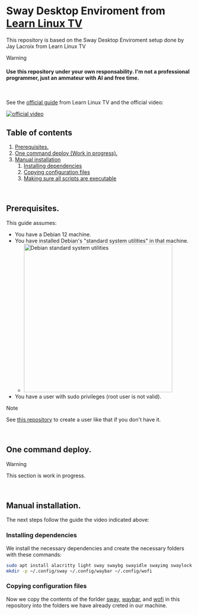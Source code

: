 # Sway Desktop Enviroment from [Learn Linux TV](https://www.youtube.com/channel/UCxQKHvKbmSzGMvUrVtJYnUA)
This repository is based on the Sway Desktop Enviroment setup done by Jay Lacroix  from Learn Linux TV

> [!WARNING]
> #### Use this repository under your own responsability. I'm not a professional programmer, just an ammateur with AI and free time.

<br/>

See the [official guide](https://www.learnlinux.tv/how-i-set-up-the-sway-window-manager-on-debian-12/) from Learn Linux TV and the official video:

[![official video](https://img.youtube.com/vi/e7bezUA6G4g/hqdefault.jpg)](https://youtu.be/e7bezUA6G4g)


## Table of contents
   1. [Prerequisites.](#prerequisites)
   2. [One command deploy (Work in progress).](#one-command-deploy)
   3. [Manual installation](#manual-installation)
      1. [Installing dependencies](#installing-dependencies)
      2. [Copying configuration files](#copying-configuration-files)
      3. [Making sure all scripts are executable]()

<br/>

## Prerequisites.
This guide assumes:
  - You have a Debian 12 machine.
  - You have installed Debian's "standard system utilities" in that machine.
    - <img src="https://i.sstatic.net/sNonc.png" alt="Debian standard system utilities" width="400"/>
  - You have a user with sudo privileges (root user is not valid).

> [!NOTE]
> See [this repository](https://github.com/kami104/Debian-shell-scripts/tree/main?tab=readme-ov-file#script-to-create-a-new-sudo-user-and-remove-root-login-if-it-is-enabled) to create a user like that if you don't have it.

<br/>

## One command deploy.

> [!WARNING]
> This section is work in progress.

<br/>

## Manual installation.

The next steps follow the guide the video indicated above:

### Installing dependencies

We install the necessary dependencies and create the necessary folders with these commands:
```bash
sudo apt install alacritty light sway swaybg swayidle swayimg swaylock waybar wofi fonts-font-awesome
mkdir -p ~/.config/sway ~/.config/waybar ~/.config/wofi
```

### Copying configuration files

Now we copy the contents of the forlder [sway](/.config/sway), [waybar](/.config/waybar), and [wofi](/.config/wofi) in this repository into the folders we have already creted in our machine.
